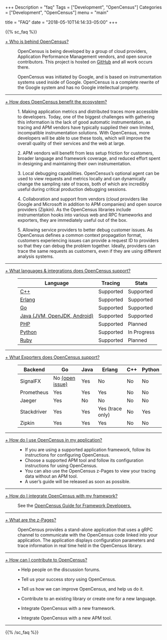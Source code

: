 +++
Description = "faq"
Tags = ["Development", "OpenCensus"]
Categories = ["Development", "OpenCensus"]
menu = "main"

title = "FAQ"
date = "2018-05-10T14:14:33-05:00"
+++

{{% sc_faq %}}
&nbsp;  

<!-- COLLAPSIBLE ACCORDION START-->
<div class="accordion">
<dl>
<dt>
<a href="#accordion1" aria-expanded="false" aria-controls="accordion1" class="accordion-title accordionTitle js-accordionTrigger">+ Who is behind OpenCensus?</a>
</dt>
<dd class="accordion-content accordionItem is-collapsed" id="accordion1" aria-hidden="true">
<p>OpenCensus is being developed by a group of cloud providers, Application Performance Management vendors, and open source contributors. This project is hosted on <a href="https://github.com/census-instrumentation" target="_blank"><span class="content">GitHub</span></a> and all work occurs there.</p><p>OpenCensus was initiated by Google, and is based on instrumentation systems used inside of Google. OpenCensus is a complete rewrite of the Google system and has no Google intellectual property.</p>
</dd>
<hr>
<dt>
<a href="#accordion2" aria-expanded="false" aria-controls="accordion2" class="accordion-title accordionTitle js-accordionTrigger">+ How does OpenCensus benefit the ecosystem?</a>
</dt>
<dd class="accordion-content accordionItem is-collapsed" id="accordion2" aria-hidden="true">
<p>1. Making application metrics and distributed traces more accessible to developers. Today, one of the biggest challenges with gathering this information is the lack of good automatic instrumentation, as tracing and APM vendors have typically supplied their own limited, incompatible instrumentation solutions. With OpenCensus, more developers will be able to use these tools, which will improve the overall quality of their services and the web at large.</p>
<p>2. APM vendors will benefit from less setup friction for customers, broader language and framework coverage, and reduced effort spent in designing and maintaining their own instrumentation.</p>
<p>3. Local debugging capabilities. OpenCensus’s optional agent can be used to view requests and metrics locally and can dynamically change the sampling rate of traces, both of which are incredibly useful during critical production debugging sessions.</p>
<p>4. Collaboration and support from vendors (cloud providers like Google and Microsoft in addition to APM companies) and open source providers (Zipkin). As the OpenCensus libraries include instrumentation hooks into various web and RPC frameworks and exporters, they are immediately useful out of the box.</p>
<p>5. Allowing service providers to better debug customer issues. As OpenCensus defines a common context propagation format, customers experiencing issues can provide a request ID to providers so that they can debug the problem together. Ideally, providers can trace the same requests as customers, even if they are using different analysis systems.</p>
</dd>
<hr>
<dt>
<a href="#accordion3" aria-expanded="false" aria-controls="accordion3" class="accordion-title accordionTitle js-accordionTrigger">+ What languages &amp; integrations does OpenCensus support?</a>
</dt>
<dd class="accordion-content accordionItem is-collapsed" id="accordion3" aria-hidden="true">
<table>
	<thead>
		<tr>
			<th scope="col">Language</th>
			<th scope="col">Tracing</th>
			<th scope="col">Stats</th>
		</tr>
	</thead>
	<tbody>
		<tr>
			<td data-label="Language"><a href="https://github.com/census-instrumentation/opencensus-cpp" target="_blank"><span class="gloss1">C++</span></a></td>
			<td data-label="Tracing">Supported</td>
			<td data-label="Stats">Supported</td>
		</tr>
		<tr>
			<td scope="row" data-label="Language"><a href="https://github.com/census-instrumentation/opencensus-erlang" target="_blank"><span class="gloss1">Erlang</span></a></td>
			<td data-label="Tracing">Supported</td>
			<td data-label="Stats">Supported</td>
		</tr>
		<tr>
			<td scope="row" data-label="Language"><a href="https://github.com/census-instrumentation/opencensus-go" target="_blank"><span class="gloss1">Go</span></a></td>
			<td data-label="Tracing">Supported</td>
			<td data-label="Stats">Supported</td>
		</tr>
		<tr>
			<td scope="row" data-label="Language"><a href="https://github.com/census-instrumentation/opencensus-java" target="_blank"><span class="gloss1">Java (JVM, OpenJDK, Android)</span></a></td>
			<td data-label="Tracing">Supported</td>
			<td data-label="Stats">Supported</td>
		</tr>
		<tr>
			<td scope="row" data-label="Language"><a href="https://github.com/census-instrumentation/opencensus-php" target="_blank"><span class="gloss1">PHP</span></a></td>
			<td data-label="Tracing">Supported</td>
			<td data-label="Stats">Planned</td>
		</tr>
		<tr>
			<td scope="row" data-label="Language"><a href="https://github.com/census-instrumentation/opencensus-python" target="_blank"><span class="gloss1">Python</span></a></td>
			<td data-label="Tracing">Supported</td>
			<td data-label="Stats">In Progress</td>
		</tr>
		<tr>
			<td scope="row" data-label="Language"><a href="https://github.com/census-instrumentation/opencensus-ruby" target="_blank"><span class="gloss1">Ruby</span></a></td>
			<td data-label="Tracing">Supported</td>
			<td data-label="Stats">Planned</td>
		</tr>
	</tbody>
</table>
</dd>
<hr>
<dt>
<a href="#accordion4" aria-expanded="false" aria-controls="accordion4" class="accordion-title accordionTitle js-accordionTrigger">+ What Exporters does OpenCensus support?</a>
</dt>
<dd class="accordion-content accordionItem is-collapsed" id="accordion4" aria-hidden="true">
<table>
<thead>
	<tr>
		<th scope="col">Backend</th>
		<th scope="col">Go</th>
		<th scope="col">Java</th>
		<th scope="col">Erlang</th>
		<th scope="col">C++</th>
		<!-- <th scope="col">Node.js</th> -->
		<th scope="col">Python</th>
	</tr>
</thead>
<tbody>
	<tr>
		<td data-label="Backend">SignalFX</td>
		<td data-label="Go" class="tall">No <a href="https://github.com/census-instrumentation/opencensus-go/issues/360" target="_blank"><span>(open issue)</span></a></td>
		<td data-label="Java">Yes</td>
		<td data-label="Erlang">No</td>
		<td data-label="C++">No</td>
		<!-- <td data-label="Node.js">No</td> -->
		<td data-label="Python">No</td>
	</tr>
	<tr>
		<td data-label="Backend">Prometheus</td>
		<td data-label="Go">Yes</td>
		<td data-label="Java">Yes</span></a></td>
		<td data-label="Erlang">Yes</td>
		<td data-label="C++">No</td>
		<!-- <td data-label="Node.js">No</td> -->
		<td data-label="Python">No</td>
	</tr>
	<tr>
		<td data-label="Backend">Jaeger</td>
		<td data-label="Go">Yes</td>
		<td data-label="Java">No</td>
		<td data-label="Erlang">No</td>
		<td data-label="C++">No</td>
		<!-- <td data-label="Node.js">No</td> -->
		<td data-label="Python">No</td>
	</tr>
	<tr>
		<td data-label="Backend">Stackdriver</td>
		<td data-label="Go">Yes</td>
		<td data-label="Java">Yes</td>
		<td data-label="Erlang">Yes (trace only)</td>
		<td data-label="C++">No</td>
		<!-- <td data-label="Node.js">No</td> -->
		<td data-label="Python">Yes</td>
	</tr>
	<tr>
		<td data-label="Backend">Zipkin</td>
		<td data-label="Go">Yes</td>
		<td data-label="Java">Yes</td>
		<td data-label="Erlang">Yes</td>
		<td data-label="C++">No</td>
		<!-- <td data-label="Node.js">No</td> -->
		<td data-label="Python">No</td>
	</tr>
</tbody>
</table>
</dd>
<hr>
<dt>
<a href="#accordion6" aria-expanded="false" aria-controls="accordion6" class="accordion-title accordionTitle js-accordionTrigger">+ How do I use OpenCensus in my application?</a>
</dt>
<dd class="accordion-content accordionItem is-collapsed" id="accordion6" aria-hidden="true">
  <ul>
<li>If you are using a supported application framework, follow its instructions for configuring OpenCensus.</li><li>Choose a supported APM tool and follow its configuration instructions for using OpenCensus.</li><li>You can also use the OpenCensus z-Pages to view your tracing data without an APM tool.</li><li>A user’s guide will be released as soon as possible.</li></ul>
</dd>
<hr>
<dt>
<a href="#accordion7" aria-expanded="false" aria-controls="accordion7" class="accordion-title accordionTitle js-accordionTrigger">+ How do I integrate OpenCensus with my framework?</a>
</dt>
<dd class="accordion-content accordionItem is-collapsed" id="accordion7" aria-hidden="true">
  <p>See the <a href="https://github.com/census-instrumentation/opencensus-cpp" target="_blank"><span>OpenCensus Guide for Framework Developers.</span></a></p>
</dd>
<hr>
<dt>
<a href="#accordion8" aria-expanded="false" aria-controls="accordion8" class="accordion-title accordionTitle js-accordionTrigger">+ What are the z-Pages?</a>
</dt>
<dd class="accordion-content accordionItem is-collapsed" id="accordion8" aria-hidden="true">
<p>OpenCensus provides a stand-alone application that uses a gRPC channel to communicate with the OpenCensus code linked into your application. The application displays configuration parameters and trace information in real time held in the OpenCensus library.</p>
</dd>
<hr>
<dt>
<a href="#accordion9" aria-expanded="false" aria-controls="accordion9" class="accordion-title accordionTitle js-accordionTrigger">+ How can I contribute to OpenCensus?</a>
</dt>
<dd class="accordion-content accordionItem is-collapsed" id="accordion9" aria-hidden="true">
<p>&bull; Help people on the discussion forums.</p><p>&bull; Tell us your success story using OpenCensus.</p><p>&bull; Tell us how we can improve OpenCensus, and help us do it.</p><p>&bull; Contribute to an existing library or create one for a new language.</p><p>&bull; Integrate OpenCensus with a new framework.</p><p>&bull; Integrate OpenCensus with a new APM tool.</p>
</dd>
<hr>
</dl><!-- COLLAPSIBLE ACCORDION CONTENT END -->
</div><!-- END ACCORION -->

{{% /sc_faq %}}

